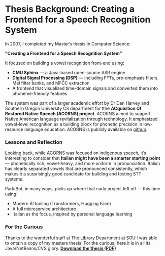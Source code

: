 # Thesis Background: Creating a Frontend for a Speech Recognition System

In 2007, I completed my Master’s thesis in Computer Science:

**“Creating a Frontend for a Speech Recognition System”**

It focused on building a vowel recognition front-end using:
- **CMU Sphinx** — a Java-based open-source ASR engine
- **Digital Signal Processing (DSP)** — including FFTs, pre-emphasis filters, Mel filter banks, and MFCC extraction
- A frontend that visualized time-domain signals and converted them into phoneme-friendly features

The system was part of a larger academic effort by Dr Dan Harvey and Southern Oregon University CS department for tthe **ACquisition Of Restored Native Speech (ACORNS) project**. ACORNS aimed to support Native American language revitalization through technology. It emphasized vowel-level recognition as a building block for phonetic precision in low-resource language education. ACORNS is publicly available on [github](https://github.com/language-apps).

### Lessons and Reflection

Looking back, while ACORNS was focused on indigenous speech, it’s interesting to consider that **Italian might have been a smarter starting point** — phonetically rich, vowel-heavy, and more uniform in pronunciation. Italian has clearly separated vowels that are pronounced consistently, which makes it a surprisingly good candidate for building and testing STT systems. 

ParlaBot, in many ways, picks up where that early project left off — this time using:
- Modern AI tooling (Transformers, Hugging Face)
- A full microservice architecture
- Italian as the focus, inspired by personal language learning

### For the Curious
Thanks to the wonderful staff at The Library Department at SOU I was able to ontain a copy of my masters thesis. For the curious, here it is in all its Java/NetBeans/CVS glory. 
**[Download the thesis (PDF)](/docs/MastersThesis-Creating_A_Frontend_for_a_SpeechRecognitonSystem.pdf)**

